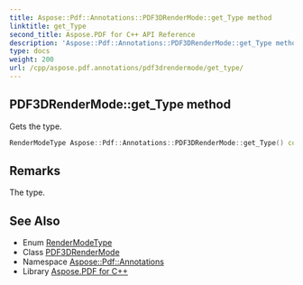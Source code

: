 ```yaml
---
title: Aspose::Pdf::Annotations::PDF3DRenderMode::get_Type method
linktitle: get_Type
second_title: Aspose.PDF for C++ API Reference
description: 'Aspose::Pdf::Annotations::PDF3DRenderMode::get_Type method. Gets the type in C++.'
type: docs
weight: 200
url: /cpp/aspose.pdf.annotations/pdf3drendermode/get_type/
---
```

## PDF3DRenderMode::get_Type method


Gets the type.

```cpp
RenderModeType Aspose::Pdf::Annotations::PDF3DRenderMode::get_Type() const
```

## Remarks


The type.
## See Also

* Enum [RenderModeType](../../rendermodetype/)
* Class [PDF3DRenderMode](../)
* Namespace [Aspose::Pdf::Annotations](../../)
* Library [Aspose.PDF for C++](../../../)
